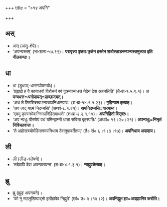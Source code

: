 +++
title = "०१४ अपनि"

+++

## अस्
- अस् (असु-क्षेपे)।
- 'अपन्यस्तम्' (भा॰शल्य॰५७.९९)। **परावृत्त्य पृष्ठतः कृतेन हस्तेन शत्रोस्ताडनमपन्यस्तमुच्यत इति नीलकण्ठः।**

## धा
- धा (डुधाञ्-धारणपोषणयोः)।
- 'प्रह्लादो ह वै कायाधवो विरोचनं स्वं पुत्रमपन्यधत्त नेदेनं देवा अहनन्निति' (तै॰ब्रा॰१.५.९.१)। अ **पन्यधत्त=अगोपायत्=प्राच्छादयत्।**
- 'अथ ते शिरश्छित्त्वाऽन्यत्रापनिधास्यावः' (श॰ब्रा॰१४.१.१.२३)। **गृहिण्याम इत्याह।**
- 'अप त्वद् यक्ष्मं निदध्मसि' (अथर्व॰८.१.२१)। **अपनिदध्मसि=वारयामः।**
- 'एवमु कृत्स्नमेवाग्निमपनिहितमाधत्ते' (श॰ब्रा॰२.२.१.१५)। **अपनिहितो विसृष्टः।**
- 'अप न्यधुः पौरुषेयं वधं यमिन्द्राग्नी धाता सविता बृहस्पतिः' (अथर्व० १९।२०।२१)। **अपन्यधुः=निभृतं निश्चितवन्तः।**
- 'ते अहोरात्रयोर्महिमानमपनिधाय देवानुपावर्तेताम्' (तै० सं० ६।१।३।१७)। **अपनिधाय अपादाय।**

## ली
- ली (लीङ्-श्लेषणे)।
- 'तदेवापि देवा अपन्यलयन्त' (श॰ब्रा॰४.१.३.१)। **न्यह्नुवतेत्याह।**

## ह्नु
- ह्नु (ह्नुङ् अपनयने)।
- 'को नु माऽनुशिष्याद्भो इतीहापेव निह्नुते' (छां० उ० ४।१४।२)। **अपनिह्नुत इव=अपह्नवमिव करोति।**
